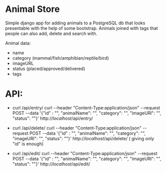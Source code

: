 # Animal Store

Simple django app for adding animals to a PostgreSQL db that looks presentable with the help of some bootstrap.
Animals joined with tags that people can also add, delete and search with.

Animal data:

* name
* category (mammal/fish/amphibian/reptile/bird)
* imageURL
* status (placed/approved/delivered)
* tags

# API:

* curl /api/entry/ curl --header "Content-Type:application/json" --request POST --data '{"id" : "", "animalName": "", "category": "", "imageURl": "", "status": ""}' http://_localhost_/api/entry/

* curl /api/delete/ curl --header "Content-Type:application/json" --request POST --data '{"id" : "", "animalName": "", "category": "", "imageURl": "", "status": ""}' http://_localhost_/api/delete/ ( giving only "id" is enough)

* curl /api/edit/ curl --header "Content-Type:application/json" --request POST --data '{"id" : "", "animalName": "", "category": "", "imageURl": "", "status": ""}' http://_localhost_/api/edit/